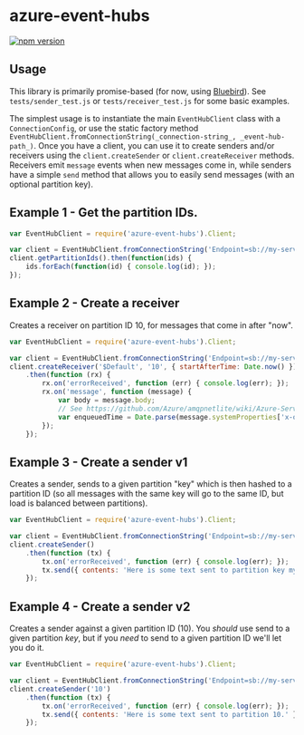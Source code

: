 azure-event-hubs
================

[![npm version](https://badge.fury.io/js/azure-event-hubs.svg)](http://badge.fury.io/js/azure-event-hubs)

## Usage ##

This library is primarily promise-based (for now, using [Bluebird](http://bluebirdjs.com/docs/getting-started.html)). See `tests/sender_test.js` or `tests/receiver_test.js` for some basic examples. 

The simplest usage is to instantiate the main `EventHubClient` class with a `ConnectionConfig`, or use the static factory method `EventHubClient.fromConnectionString(_connection-string_, _event-hub-path_)`. Once you have a client, you can use it to create senders and/or receivers using the `client.createSender` or `client.createReceiver` methods. Receivers emit `message` events when new messages come in, while senders have a simple `send` method that allows you to easily send messages (with an optional partition key). 
 
## Example 1 - Get the partition IDs. ##

```js
var EventHubClient = require('azure-event-hubs').Client;

var client = EventHubClient.fromConnectionString('Endpoint=sb://my-servicebus-namespace.servicebus.windows.net/;SharedAccessKeyName=my-SA-name;SharedAccessKey=my-SA-key', 'myeventhub')
client.getPartitionIds().then(function(ids) {
    ids.forEach(function(id) { console.log(id); });
});
```

## Example 2 - Create a receiver ##

Creates a receiver on partition ID 10, for messages that come in after "now".

```js
var EventHubClient = require('azure-event-hubs').Client;

var client = EventHubClient.fromConnectionString('Endpoint=sb://my-servicebus-namespace.servicebus.windows.net/;SharedAccessKeyName=my-SA-name;SharedAccessKey=my-SA-key', 'myeventhub')
client.createReceiver('$Default', '10', { startAfterTime: Date.now() })
    .then(function (rx) {
        rx.on('errorReceived', function (err) { console.log(err); }); 
        rx.on('message', function (message) {
            var body = message.body;
            // See https://github.com/Azure/amqpnetlite/wiki/Azure-Service-Bus-Event-Hubs for details on message annotation properties from EH.
            var enqueuedTime = Date.parse(message.systemProperties['x-opt-enqueued-time']);
        });
    });

```

## Example 3 - Create a sender v1 ##

Creates a sender, sends to a given partition "key" which is then hashed to a partition ID (so all messages with the same key will go to the same ID, but load is balanced between partitions). 

```js
var EventHubClient = require('azure-event-hubs').Client;

var client = EventHubClient.fromConnectionString('Endpoint=sb://my-servicebus-namespace.servicebus.windows.net/;SharedAccessKeyName=my-SA-name;SharedAccessKey=my-SA-key', 'myeventhub')
client.createSender()
    .then(function (tx) {
        tx.on('errorReceived', function (err) { console.log(err); });
        tx.send({ contents: 'Here is some text sent to partition key my-pk.' }, 'my-pk'); 
    });
```

## Example 4 - Create a sender v2 ##

Creates a sender against a given partition ID (10). You _should_ use send to a given partition _key_, but if you _need_ to send to a given partition ID we'll let you do it. 

```js
var EventHubClient = require('azure-event-hubs').Client;

var client = EventHubClient.fromConnectionString('Endpoint=sb://my-servicebus-namespace.servicebus.windows.net/;SharedAccessKeyName=my-SA-name;SharedAccessKey=my-SA-key', 'myeventhub')
client.createSender('10')
    .then(function (tx) {
        tx.on('errorReceived', function (err) { console.log(err); });
        tx.send({ contents: 'Here is some text sent to partition 10.' }); 
    });
```
